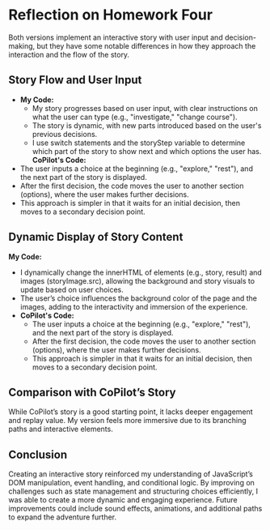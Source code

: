 # Reflection on Homework Four

Both versions implement an interactive story with user input and decision-making, but they have some notable differences in how they approach the interaction and the flow of the story.

## Story Flow and User Input
- **My Code:** 
    -  My story progresses based on user input, with clear instructions on what the user can type (e.g., "investigate," "change course").
    - The story is dynamic, with new parts introduced based on the user's previous decisions.
    - I use switch statements and the storyStep variable to determine which part of the story to show next and which options the user has.
**CoPilot's Code:** 
- The user inputs a choice at the beginning (e.g., "explore," "rest"), and the next part of the story is displayed.
- After the first decision, the code moves the user to another section (options), where the user makes further decisions.
- This approach is simpler in that it waits for an initial decision, then moves to a secondary decision point.

## Dynamic Display of Story Content
**My Code:** 
-  I dynamically change the innerHTML of elements (e.g., story, result) and images (storyImage.src), allowing the background and story visuals to update based on user choices.
- The user’s choice influences the background color of the page and the images, adding to the interactivity and immersion of the experience.
- **CoPilot's Code:** 
    - The user inputs a choice at the beginning (e.g., "explore," "rest"), and the next part of the story is displayed.
    - After the first decision, the code moves the user to another section (options), where the user makes further decisions.
    - This approach is simpler in that it waits for an initial decision, then moves to a secondary decision point.


## Comparison with CoPilot’s Story
While CoPilot’s story is a good starting point, it lacks deeper engagement and replay value. My version feels more immersive due to its branching paths and interactive elements.

## Conclusion
Creating an interactive story reinforced my understanding of JavaScript’s DOM manipulation, event handling, and conditional logic. By improving on challenges such as state management and structuring choices efficiently, I was able to create a more dynamic and engaging experience. Future improvements could include sound effects, animations, and additional paths to expand the adventure further.
